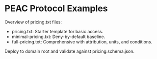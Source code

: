 # PEAC Protocol Examples

Overview of pricing.txt files:
- pricing.txt: Starter template for basic access.
- minimal-pricing.txt: Deny-by-default baseline.
- full-pricing.txt: Comprehensive with attribution, units, and conditions.

Deploy to domain root and validate against pricing.schema.json.